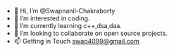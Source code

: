 - 👋 Hi, I’m @Swapnanil-Chakraborty
- 👀 I’m interested in coding.
- 🌱 I’m currently learning c++,dsa,daa.
- 💞️ I’m looking to collaborate on open source projects.
- 📫 Getting in Touch swap4099@gmail.com

<!---
Swapnanil-Chakraborty/Swapnanil-Chakraborty is a ✨ special ✨ repository because its `README.md` (this file) appears on your GitHub profile.
You can click the Preview link to take a look at your changes.
--->
